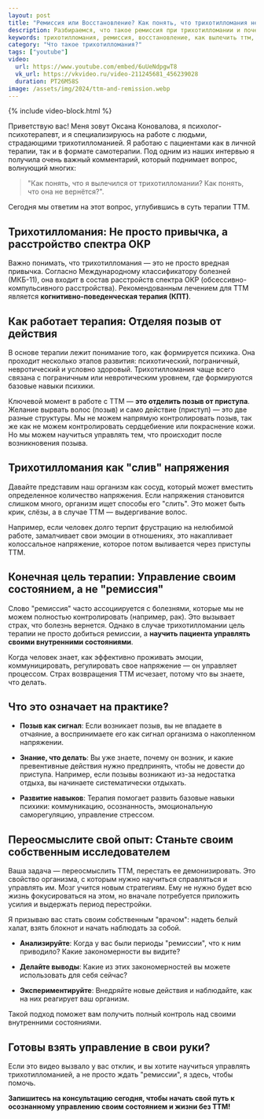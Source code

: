 ```yaml
---
layout: post
title: "Ремиссия или Восстановление? Как понять, что трихотилломания не вернётся – Глубокий Разбор"
description: Разбираемся, что такое ремиссия при трихотилломании и почему важно стремиться к управлению своим состоянием. Психотерапевт Оксана Коновалова объясняет роль КПТ, отличие позыва от приступа и дает практические советы по контролю ТТМ.
keywords: трихотилломания, ремиссия, восстановление, как вылечить ттм, кпт, управление состоянием, позывы, приступы, тревога, стресс, саморегуляция, Оксана Коновалова, ttm-help, психотерапия
category: "Что такое трихотилломания?"
tags: ["youtube"]
video:
  url: https://www.youtube.com/embed/6uUeNdpgwT8
  vk_url: https://vkvideo.ru/video-211245681_456239028
  duration: PT26M58S
image: /assets/img/2024/ttm-and-remission.webp
---
```


{% include video-block.html %}

Приветствую вас! Меня зовут Оксана Коновалова, я психолог-психотерапевт, и я специализируюсь на работе с людьми, страдающими трихотилломанией. 
Я работаю с пациентами как в личной терапии, так и в формате самотерапии. Под одним из наших интервью я получила очень важный комментарий, который поднимает вопрос, волнующий многих:

> "Как понять, что я вылечился от трихотилломании? Как понять, что она не вернётся?".

Сегодня мы ответим на этот вопрос, углубившись в суть терапии ТТМ.

## Трихотилломания: Не просто привычка, а расстройство спектра ОКР

Важно понимать, что трихотилломания — это не просто вредная привычка. Согласно Международному классификатору болезней (МКБ-11), она входит в состав расстройств спектра ОКР (обсессивно-компульсивного расстройства). 
Рекомендованным лечением для ТТМ является **когнитивно-поведенческая терапия (КПТ)**.

## Как работает терапия: Отделяя позыв от действия

В основе терапии лежит понимание того, как формируется психика. Она проходит несколько этапов развития: психотический, пограничный, невротический и условно здоровый. 
Трихотилломания чаще всего связана с пограничным или невротическим уровнем, где формируются базовые навыки психики.

Ключевой момент в работе с ТТМ — **это отделить позыв от приступа**. Желание вырвать волос (позыв) и само действие (приступ) — это две разные структуры. 
Мы не можем напрямую контролировать позыв, так же как не можем контролировать сердцебиение или покраснение кожи. Но мы можем научиться управлять тем, что происходит после возникновения позыва.

## Трихотилломания как "слив" напряжения

Давайте представим наш организм как сосуд, который может вместить определенное количество напряжения. Если напряжения становится слишком много, организм ищет способы его "слить". Это может быть крик, слёзы, а в случае ТТМ — выдергивание волос.

Например, если человек долго терпит фрустрацию на нелюбимой работе, замалчивает свои эмоции в отношениях, это накапливает колоссальное напряжение, которое потом выливается через приступы ТТМ.

## Конечная цель терапии: Управление своим состоянием, а не "ремиссия"

Слово "ремиссия" часто ассоциируется с болезнями, которые мы не можем полностью контролировать (например, рак). Это вызывает страх, что болезнь вернется. 
Однако в случае трихотилломании цель терапии не просто добиться ремиссии, а **научить пациента управлять своими внутренними состояниями**.

Когда человек знает, как эффективно проживать эмоции, коммуницировать, регулировать свое напряжение — он управляет процессом. Страх возвращения ТТМ исчезает, потому что вы знаете, что делать.

## Что это означает на практике?

- **Позыв как сигнал**: Если возникает позыв, вы не впадаете в отчаяние, а воспринимаете его как сигнал организма о накопленном напряжении.

- **Знание, что делать**: Вы уже знаете, почему он возник, и какие превентивные действия нужно предпринять, чтобы не довести до приступа. Например, если позывы возникают из-за недостатка отдыха, вы начинаете систематически отдыхать.

- **Развитие навыков**: Терапия помогает развить базовые навыки психики: коммуникацию, осознанность, эмоциональную саморегуляцию, управление стрессом.

## Переосмыслите свой опыт: Станьте своим собственным исследователем

Ваша задача — переосмыслить ТТМ, перестать ее демонизировать. Это свойство организма, с которым нужно научиться справляться и управлять им. Мозг учится новым стратегиям. 
Ему не нужно будет всю жизнь фокусироваться на этом, но вначале потребуется приложить усилия и выдержать период перестройки.

Я призываю вас стать своим собственным "врачом": надеть белый халат, взять блокнот и начать наблюдать за собой.

- **Анализируйте**: Когда у вас были периоды "ремиссии", что к ним приводило? Какие закономерности вы видите?

- **Делайте выводы**: Какие из этих закономерностей вы можете использовать для себя сейчас?

- **Экспериментируйте**: Внедряйте новые действия и наблюдайте, как на них реагирует ваш организм.

Такой подход поможет вам получить полный контроль над своими внутренними состояниями.

## Готовы взять управление в свои руки?

Если это видео вызвало у вас отклик, и вы хотите научиться управлять трихотилломанией, а не просто ждать "ремиссии", я здесь, чтобы помочь.

**Запишитесь на консультацию сегодня, чтобы начать свой путь к осознанному управлению своим состоянием и жизни без ТТМ!**